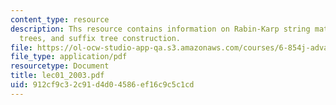```yaml
---
content_type: resource
description: Ths resource contains information on Rabin-Karp string matching, suffix
  trees, and suffix tree construction.
file: https://ol-ocw-studio-app-qa.s3.amazonaws.com/courses/6-854j-advanced-algorithms-fall-2005/912cf9c32c91d4d04586ef16c9c5c1cd_lec01_2003.pdf
file_type: application/pdf
resourcetype: Document
title: lec01_2003.pdf
uid: 912cf9c3-2c91-d4d0-4586-ef16c9c5c1cd
---
```


